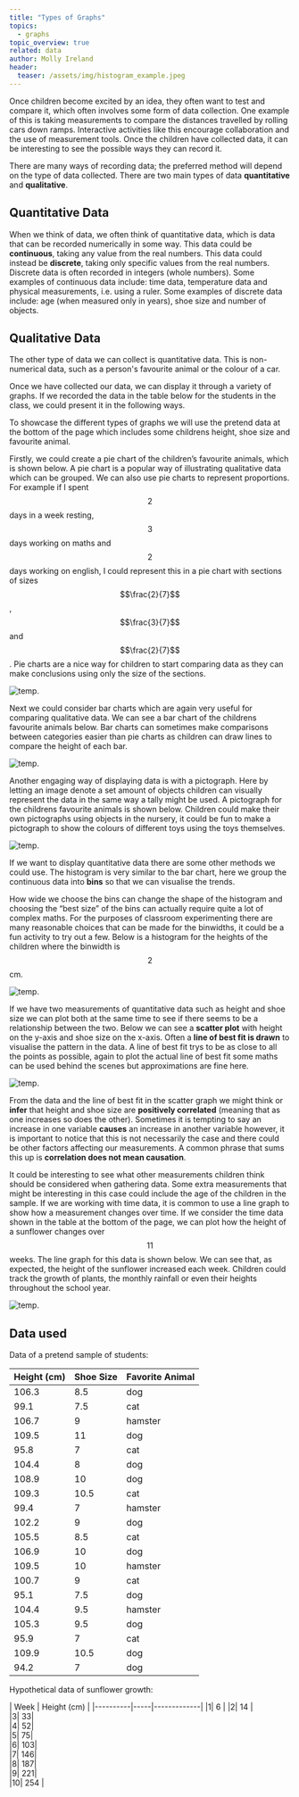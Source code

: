 ```yaml
---
title: "Types of Graphs"
topics: 
  - graphs
topic_overview: true
related: data
author: Molly Ireland
header:
  teaser: /assets/img/histogram_example.jpeg
---
```


Once children become excited by an idea, they often want to test and compare it, which often involves some form of data collection. One example of this is taking measurements to compare the distances travelled by rolling cars down ramps. Interactive activities like this encourage collaboration and the use of measurement tools. Once the children have collected data, it can be interesting to see the possible ways they can record it. 

There are many ways of recording data; the preferred method will depend on the type of data collected. There are two main types of data **quantitative** and **qualitative**.

## Quantitative Data 
When we think of data, we often think of quantitative data, which is data that can be recorded numerically in some way. This data could be **continuous**, taking any value from the real numbers. This data could instead be **discrete**, taking only specific values from the real numbers. Discrete data is often recorded in integers (whole numbers). Some examples of continuous data include: time data, temperature data and physical measurements, i.e. using a ruler. Some examples of discrete data include: age (when measured only in years), shoe size and number of objects.

## Qualitative Data 
The other type of data we can collect is quantitative data. This is non-numerical data, such as a person's favourite animal or the colour of a car.

Once we have collected our data, we can display it through a variety of graphs. If we recorded the data in the table below for the students in the class, we could present it in the following ways. 

To showcase the different types of graphs we will use the pretend data at the bottom of the page which includes some childrens height, shoe size and favourite animal.

Firstly, we could create a pie chart of the children’s favourite animals, which is shown below. A pie chart is a popular way of illustrating qualitative data which can be grouped. We can also use pie charts to represent proportions. For example if I spent $$2$$ days in a week resting, $$3$$ days working on maths and $$2$$ days working on english, I could represent this in a pie chart with sections of sizes $$\frac{2}{7}$$, $$\frac{3}{7}$$ and $$\frac{2}{7}$$. Pie charts are a nice way for children to start comparing data as they can make conclusions using only the size of the sections. 

![temp.]({{site.baseurl}}/assets/img/pie_chart_example.jpeg "temp")

Next we could consider bar charts which are again very useful for comparing qualitative data. We can see a bar chart of the childrens favourite animals below. Bar charts can sometimes make comparisons between categories easier than pie charts as children can draw lines to compare the height of each bar. 

![temp.]({{site.baseurl}}/assets/img/bar_chart_example.jpeg "temp")

Another engaging way of displaying data is with a pictograph. Here by letting an image denote a set amount of objects children can visually represent the data in the same way a tally might be used. A pictograph for the childrens favourite animals is shown below. Children could make their own pictographs using objects in the nursery, it could be fun to make a pictograph to show the colours of different toys using the toys themselves.

![temp.]({{site.baseurl}}/assets/img/pictograph_example.jpeg "temp")

If we want to display quantitative data there are some other methods we could use. The histogram is very similar to the bar chart, here we group the continuous data into **bins** so that we can visualise the trends.

 How wide we choose the bins can change the shape of the histogram and choosing the “best size” of the bins can actually require quite a lot of complex maths. For the purposes of classroom experimenting there are many reasonable choices that can be made for the binwidths, it could be a fun activity to try out a few. Below is a histogram for the heights of the children where the binwidth is $$2$$cm. 

![temp.]({{site.baseurl}}/assets/img/histogram_example.jpeg "temp")

If we have two measurements of quantitative data such as height and shoe size we can plot both at the same time to see if there seems to be a relationship between the two. Below we can see a **scatter plot** with height on the y-axis and shoe size on the x-axis. Often a **line of best fit is drawn** to visualise the pattern in the data. A line of best fit trys to be as close to all the points as possible, again to plot the actual line of best fit some maths can be used behind the scenes but approximations are fine here.

![temp.]({{site.baseurl}}/assets/img/scatter_example.jpeg "temp")

From the data and the line of best fit in the scatter graph we might think or **infer** that height and shoe size are **positively correlated** (meaning that as one increases so does the other). Sometimes it is tempting to say an increase in one variable **causes** an increase in another variable however, it is important to notice that this is not necessarily the case and there could be other factors affecting our measurements. A common phrase that sums this up is **correlation does not mean causation**.

It could be interesting to see what other measurements children think should be considered when gathering data. Some extra measurements that might be interesting in this case could include the age of the children in the sample.
If we are working with time data, it is common to use a line graph to show how a measurement changes over time. If we consider the time data shown in the table at the bottom of the page, we can plot how the height of a sunflower changes over $$11$$ weeks. The line graph for this data is shown below. We can see that, as expected, the height of the sunflower increased each week. Children could track the growth of plants, the monthly rainfall or even their heights throughout the school year.

![temp.]({{site.baseurl}}/assets/img/time_data.jpeg "temp")
 

## Data used
Data of a pretend sample of students:

| Height (cm)    | Shoe Size | Favorite Animal    |
|----------|-----|-------------|
| 106.3 | 8.5 | dog |
| 99.1 | 7.5 | cat |
| 106.7 | 9 | hamster |
| 109.5 | 11 | dog |
| 95.8 | 7 | cat |
| 104.4 | 8 | dog |
| 108.9 | 10 | dog |
| 109.3 | 10.5 | cat |
| 99.4 | 7 | hamster |
| 102.2 | 9 | dog | 
| 105.5 | 8.5 | cat | 
| 106.9 | 10 | dog | 
| 109.5 | 10 | hamster |
| 100.7 | 9 | cat |
| 95.1 | 7.5 | dog | 
| 104.4 | 9.5 | hamster | 
| 105.3 | 9.5 | dog |
| 95.9 | 7 | cat |
| 109.9 | 10.5 | dog | 
| 94.2 | 7 | dog |

Hypothetical data of sunflower growth:

|  Week   | Height (cm) |
|----------|-----|-------------|
|1|	6			|
|2|	14	|		
|3|	33|			
|4|	52|			
|5|	75|			
|6|	103|			
|7|	146|			
|8|	187|			
|9|	221|			
|10|	254	|
    
